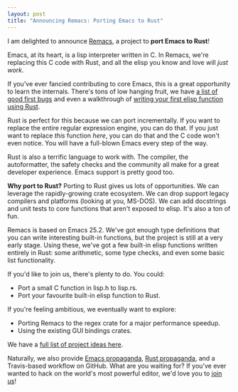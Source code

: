 ```yaml
--- 
layout: post
title: "Announcing Remacs: Porting Emacs to Rust"
---
```


I am delighted to announce
[Remacs](https://github.com/Wilfred/remacs), a project to **port Emacs
to Rust**!

Emacs, at its heart, is a lisp interpreter written in C. In Remacs,
we're replacing this C code with Rust, and all the elisp you know and
love will *just work*.

If you've ever fancied contributing to core Emacs, this is a great
opportunity to learn the internals. There's tons of low hanging fruit,
we have [a list of good first bugs](https://github.com/Wilfred/remacs#help-needed) and even a
walkthrough of [writing your first elisp function using Rust](https://github.com/Wilfred/remacs#porting-elisp-primitive-functions-walkthrough).

Rust is perfect for this because we can port incrementally. If you
want to replace the entire regular expression engine, you can do
that. If you just want to replace *this* function *here*, you can do
that and the C code won't even notice. You will have a full-blown
Emacs every step of the way.

Rust is also a terrific language to work with. The compiler, the
autoformatter, the safety checks and the community all make for a
great developer experience. Emacs support is pretty good too.

**Why port to Rust?** Porting to Rust gives us lots of
opportunities. We can leverage the rapidly-growing crate ecosystem. We
can drop support legacy compilers and platforms (looking at you,
MS-DOS). We can add docstrings and unit tests to core functions that
aren't exposed to elisp. It's also a ton of fun.

Remacs is based on Emacs 25.2. We've got enough type definitions that
you can write interesting built-in functions, but the project is still
at a very early stage. Using these, we've got a few built-in elisp
functions written entirely in Rust: some arithmetic,
some type checks, and even some basic list functionality.

If you'd like to join us, there's plenty to do. You could:

* Port a small C function in lisp.h to lisp.rs.
* Port your favourite built-in elisp function to Rust.

If you're feeling ambitious, we eventually want to explore:

* Porting Remacs to the regex crate for a major performance speedup.
* Using the existing GUI bindings crates.

We have a [full list of project ideas here](https://github.com/Wilfred/remacs#help-needed).

Naturally, we also provide
[Emacs propaganda](https://github.com/Wilfred/remacs#why-emacs),
[Rust propaganda](https://github.com/Wilfred/remacs#why-rust), and a
Travis-based workflow on GitHub. What are you waiting for? If you've
ever wanted to hack on the world's most powerful editor, we'd love you
to [join us](https://github.com/Wilfred/remacs)!
